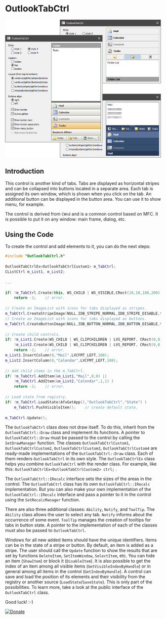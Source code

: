 # OutlookTabCtrl

![Example](./image.png)

## Introduction

This control is another kind of tabs. Tabs are displayed as horizontal stripes and can be collapsed into buttons located in a separate area. Each tab is assigned its own window, which is shown when you click on the tab. An additional button can be displayed in the button area. You can use it to show menu, for example.

The control is derived from `CWnd` and is a common control based on MFC. It is possible to put it on any window: main frame, dialog, etc.

## Using the Code

To create the control and add elements to it, you can do the next steps:

```cpp
#include "OutlookTabCtrl.h"

OutlookTabCtrlEx<OutlookTabCtrlCustom1> m_TabCtrl;
CListCtrl m_List1, m_List2;

...

if( !m_TabCtrl.Create(this, WS_CHILD | WS_VISIBLE,CRect(10,10,100,200), ID_OutlookTabCtrl) )
    return -1;    // error.

// Create an ImageList with icons for tabs displayed as stripes.
m_TabCtrl.CreateStripeImage(NULL,IDB_STRIPE_NORMAL,IDB_STRIPE_DISABLE,true,24);
// Create an ImageList with icons for tabs displayed as buttons.
m_TabCtrl.CreateButtonImage(NULL,IDB_BUTTON_NORMAL,IDB_BUTTON_DISABLE,true,16);

// Create child controls.
if( !m_List1.Create(WS_CHILD | WS_CLIPCHILDREN | LVS_REPORT, CRect(0,0,0,0), &m_TabCtrl,ID_List1) ||
    !m_List2.Create(WS_CHILD | WS_CLIPCHILDREN | LVS_REPORT, CRect(0,0,0,0), &m_TabCtrl,ID_List2) )
    return -1;    // error.
m_List1.InsertColumn(0,"Mail",LVCFMT_LEFT,100);
m_List2.InsertColumn(0,"Calendar",LVCFMT_LEFT,100);

// Add child items in the m_TabCtrl.
if( !m_TabCtrl.AddItem(&m_List1,"Mail",0,0) ||
    !m_TabCtrl.AddItem(&m_List2,"Calendar",1,1) )
    return -1;    // error.

// Load state from registry.
if( !m_TabCtrl.LoadState(AfxGetApp(),"OutlookTabCtrl","State") )
    m_TabCtrl.PushVisibleItem();    // create default state.

m_TabCtrl.Update();
````

The `OutlookTabCtrl` class does not draw itself. To do this, inherit from the `OutlookTabCtrl::Draw` class and implement its functions. A pointer to `OutlookTabCtrl::Draw` must be passed to the control by calling the `SetDrawManager` function. The classes `OutlookTabCtrlCustom1`, `OutlookTabCtrlCustom2`, `OutlookTabCtrlCustom3`, `OutlookTabCtrlCustom4` are ready-made implementations of the `OutlookTabCtrl::Draw` class. Each of them renders `OutlookTabCtrl` in its own style. The `OutlookTabCtrlEx` class helps you combine `OutlookTabCtrl` with the render class. For example, like this: `OutlookTabCtrlEx<OutlookTabCtrlCustom2> ctrl;` .

The `OutlookTabCtrl::IRecalc` interface sets the sizes of the areas in the control. The `OutlookTabCtrl` class has its own `OutlookTabCtrl::IRecalc` implementation. But you can also make your own implementation of the `OutlookTabCtrl::IRecalc` interface and pass a pointer to it in the control using the `SetRecalcManager` function.

There are also three additional classes: `Ability`, `Notify`, and `ToolTip`. The `Ability` class allows the user to select any tab. `Notify` informs about the occurrence of some event. `ToolTip` manages the creation of tooltips for tabs in button state. A pointer to the implementation of each of the classes must also be passed to `OutlookTabCtrl`.

Windows for all new added items should have the unique identifiers. Items can be in the state of a stripe or button. By default, an item is added as a stripe. The user should call the `Update` function to show the results that are set by functions `DeleteItem`, `SetItemWindow`, `SelectItem`, etc. You can hide an item (`ShowItem`) or block it (`DisableItem`). It is also possible to get the index of an item among all visible items (`GetVisibleIndexByHandle`) or in general among all items in the control (`GetIndexByHandle`). A control can save and load the position of its elements and their visibility from the registry or another source (`LoadState`/`SaveState`). This is only part of the possibilities. To learn more, take a look at the public interface of the `OutlookTabCtrl` class.

Good luck! :-)

[![Donate](https://img.shields.io/badge/Donate-PayPal-green.svg)](https://www.paypal.com/donate?business=HTC7VHPDL6U54&item_name=Thank+you+for+your+donation.+This+will+help+me+develop+great+things+further.&currency_code=USD)
